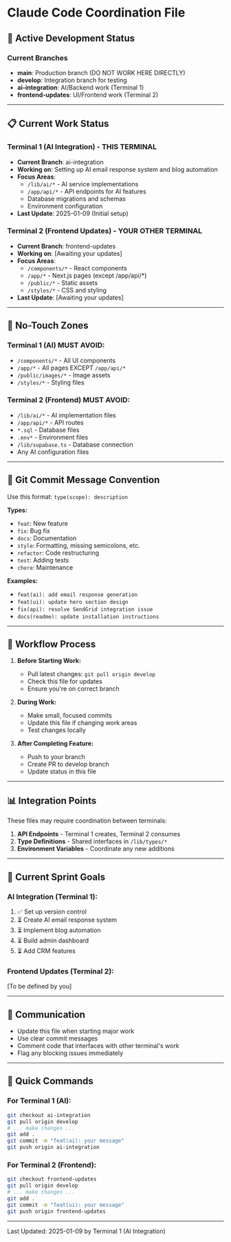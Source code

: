 # Claude Code Coordination File

## 🚦 Active Development Status

### Current Branches
- **main**: Production branch (DO NOT WORK HERE DIRECTLY)
- **develop**: Integration branch for testing
- **ai-integration**: AI/Backend work (Terminal 1)
- **frontend-updates**: UI/Frontend work (Terminal 2)

---

## 📋 Current Work Status

### Terminal 1 (AI Integration) - THIS TERMINAL
- **Current Branch**: ai-integration
- **Working on**: Setting up AI email response system and blog automation
- **Focus Areas**: 
  - `/lib/ai/*` - AI service implementations
  - `/app/api/*` - API endpoints for AI features
  - Database migrations and schemas
  - Environment configuration
- **Last Update**: 2025-01-09 (Initial setup)

### Terminal 2 (Frontend Updates) - YOUR OTHER TERMINAL
- **Current Branch**: frontend-updates
- **Working on**: [Awaiting your updates]
- **Focus Areas**:
  - `/components/*` - React components
  - `/app/*` - Next.js pages (except /app/api/*)
  - `/public/*` - Static assets
  - `/styles/*` - CSS and styling
- **Last Update**: [Awaiting your updates]

---

## 🚫 No-Touch Zones

### Terminal 1 (AI) MUST AVOID:
- `/components/*` - All UI components
- `/app/*` - All pages EXCEPT `/app/api/*`
- `/public/images/*` - Image assets
- `/styles/*` - Styling files

### Terminal 2 (Frontend) MUST AVOID:
- `/lib/ai/*` - AI implementation files
- `/app/api/*` - API routes
- `*.sql` - Database files
- `.env*` - Environment files
- `/lib/supabase.ts` - Database connection
- Any AI configuration files

---

## 📝 Git Commit Message Convention

Use this format: `type(scope): description`

**Types:**
- `feat`: New feature
- `fix`: Bug fix
- `docs`: Documentation
- `style`: Formatting, missing semicolons, etc.
- `refactor`: Code restructuring
- `test`: Adding tests
- `chore`: Maintenance

**Examples:**
- `feat(ai): add email response generation`
- `feat(ui): update hero section design`
- `fix(api): resolve SendGrid integration issue`
- `docs(readme): update installation instructions`

---

## 🔄 Workflow Process

1. **Before Starting Work:**
   - Pull latest changes: `git pull origin develop`
   - Check this file for updates
   - Ensure you're on correct branch

2. **During Work:**
   - Make small, focused commits
   - Update this file if changing work areas
   - Test changes locally

3. **After Completing Feature:**
   - Push to your branch
   - Create PR to develop branch
   - Update status in this file

---

## 📊 Integration Points

These files may require coordination between terminals:

1. **API Endpoints** - Terminal 1 creates, Terminal 2 consumes
2. **Type Definitions** - Shared interfaces in `/lib/types/*`
3. **Environment Variables** - Coordinate any new additions

---

## 🎯 Current Sprint Goals

### AI Integration (Terminal 1):
1. ✅ Set up version control
2. ⏳ Create AI email response system
3. ⏳ Implement blog automation
4. ⏳ Build admin dashboard
5. ⏳ Add CRM features

### Frontend Updates (Terminal 2):
[To be defined by you]

---

## 💬 Communication

- Update this file when starting major work
- Use clear commit messages
- Comment code that interfaces with other terminal's work
- Flag any blocking issues immediately

---

## 🚀 Quick Commands

### For Terminal 1 (AI):
```bash
git checkout ai-integration
git pull origin develop
# ... make changes ...
git add .
git commit -m "feat(ai): your message"
git push origin ai-integration
```

### For Terminal 2 (Frontend):
```bash
git checkout frontend-updates
git pull origin develop
# ... make changes ...
git add .
git commit -m "feat(ui): your message"
git push origin frontend-updates
```

---

Last Updated: 2025-01-09 by Terminal 1 (AI Integration)